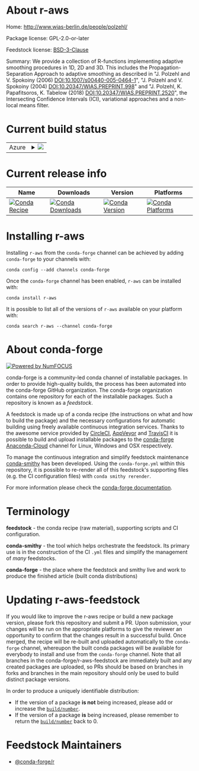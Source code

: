 About r-aws
===========

Home: http://www.wias-berlin.de/people/polzehl/

Package license: GPL-2.0-or-later

Feedstock license: [BSD-3-Clause](https://github.com/conda-forge/r-aws-feedstock/blob/master/LICENSE.txt)

Summary: We provide a collection of R-functions implementing adaptive smoothing procedures in 1D, 2D and 3D. This includes the Propagation-Separation Approach to adaptive smoothing as described in "J. Polzehl and V. Spokoiny (2006) <DOI:10.1007/s00440-005-0464-1>", "J. Polzehl and V. Spokoiny (2004) <DOI:10.20347/WIAS.PREPRINT.998>" and "J. Polzehl, K. Papafitsoros, K. Tabelow (2018) <DOI:10.20347/WIAS.PREPRINT.2520>", the Intersecting Confidence Intervals (ICI), variational approaches and a non-local means filter.

Current build status
====================


<table>
    
  <tr>
    <td>Azure</td>
    <td>
      <details>
        <summary>
          <a href="https://dev.azure.com/conda-forge/feedstock-builds/_build/latest?definitionId=2374&branchName=master">
            <img src="https://dev.azure.com/conda-forge/feedstock-builds/_apis/build/status/r-aws-feedstock?branchName=master">
          </a>
        </summary>
        <table>
          <thead><tr><th>Variant</th><th>Status</th></tr></thead>
          <tbody><tr>
              <td>linux_64_r_base3.6</td>
              <td>
                <a href="https://dev.azure.com/conda-forge/feedstock-builds/_build/latest?definitionId=2374&branchName=master">
                  <img src="https://dev.azure.com/conda-forge/feedstock-builds/_apis/build/status/r-aws-feedstock?branchName=master&jobName=linux&configuration=linux_64_r_base3.6" alt="variant">
                </a>
              </td>
            </tr><tr>
              <td>linux_64_r_base4.0</td>
              <td>
                <a href="https://dev.azure.com/conda-forge/feedstock-builds/_build/latest?definitionId=2374&branchName=master">
                  <img src="https://dev.azure.com/conda-forge/feedstock-builds/_apis/build/status/r-aws-feedstock?branchName=master&jobName=linux&configuration=linux_64_r_base4.0" alt="variant">
                </a>
              </td>
            </tr><tr>
              <td>osx_64_r_base3.6</td>
              <td>
                <a href="https://dev.azure.com/conda-forge/feedstock-builds/_build/latest?definitionId=2374&branchName=master">
                  <img src="https://dev.azure.com/conda-forge/feedstock-builds/_apis/build/status/r-aws-feedstock?branchName=master&jobName=osx&configuration=osx_64_r_base3.6" alt="variant">
                </a>
              </td>
            </tr><tr>
              <td>osx_64_r_base4.0</td>
              <td>
                <a href="https://dev.azure.com/conda-forge/feedstock-builds/_build/latest?definitionId=2374&branchName=master">
                  <img src="https://dev.azure.com/conda-forge/feedstock-builds/_apis/build/status/r-aws-feedstock?branchName=master&jobName=osx&configuration=osx_64_r_base4.0" alt="variant">
                </a>
              </td>
            </tr><tr>
              <td>win_64_r_base3.6</td>
              <td>
                <a href="https://dev.azure.com/conda-forge/feedstock-builds/_build/latest?definitionId=2374&branchName=master">
                  <img src="https://dev.azure.com/conda-forge/feedstock-builds/_apis/build/status/r-aws-feedstock?branchName=master&jobName=win&configuration=win_64_r_base3.6" alt="variant">
                </a>
              </td>
            </tr><tr>
              <td>win_64_r_base4.0</td>
              <td>
                <a href="https://dev.azure.com/conda-forge/feedstock-builds/_build/latest?definitionId=2374&branchName=master">
                  <img src="https://dev.azure.com/conda-forge/feedstock-builds/_apis/build/status/r-aws-feedstock?branchName=master&jobName=win&configuration=win_64_r_base4.0" alt="variant">
                </a>
              </td>
            </tr>
          </tbody>
        </table>
      </details>
    </td>
  </tr>
</table>

Current release info
====================

| Name | Downloads | Version | Platforms |
| --- | --- | --- | --- |
| [![Conda Recipe](https://img.shields.io/badge/recipe-r--aws-green.svg)](https://anaconda.org/conda-forge/r-aws) | [![Conda Downloads](https://img.shields.io/conda/dn/conda-forge/r-aws.svg)](https://anaconda.org/conda-forge/r-aws) | [![Conda Version](https://img.shields.io/conda/vn/conda-forge/r-aws.svg)](https://anaconda.org/conda-forge/r-aws) | [![Conda Platforms](https://img.shields.io/conda/pn/conda-forge/r-aws.svg)](https://anaconda.org/conda-forge/r-aws) |

Installing r-aws
================

Installing `r-aws` from the `conda-forge` channel can be achieved by adding `conda-forge` to your channels with:

```
conda config --add channels conda-forge
```

Once the `conda-forge` channel has been enabled, `r-aws` can be installed with:

```
conda install r-aws
```

It is possible to list all of the versions of `r-aws` available on your platform with:

```
conda search r-aws --channel conda-forge
```


About conda-forge
=================

[![Powered by NumFOCUS](https://img.shields.io/badge/powered%20by-NumFOCUS-orange.svg?style=flat&colorA=E1523D&colorB=007D8A)](http://numfocus.org)

conda-forge is a community-led conda channel of installable packages.
In order to provide high-quality builds, the process has been automated into the
conda-forge GitHub organization. The conda-forge organization contains one repository
for each of the installable packages. Such a repository is known as a *feedstock*.

A feedstock is made up of a conda recipe (the instructions on what and how to build
the package) and the necessary configurations for automatic building using freely
available continuous integration services. Thanks to the awesome service provided by
[CircleCI](https://circleci.com/), [AppVeyor](https://www.appveyor.com/)
and [TravisCI](https://travis-ci.com/) it is possible to build and upload installable
packages to the [conda-forge](https://anaconda.org/conda-forge)
[Anaconda-Cloud](https://anaconda.org/) channel for Linux, Windows and OSX respectively.

To manage the continuous integration and simplify feedstock maintenance
[conda-smithy](https://github.com/conda-forge/conda-smithy) has been developed.
Using the ``conda-forge.yml`` within this repository, it is possible to re-render all of
this feedstock's supporting files (e.g. the CI configuration files) with ``conda smithy rerender``.

For more information please check the [conda-forge documentation](https://conda-forge.org/docs/).

Terminology
===========

**feedstock** - the conda recipe (raw material), supporting scripts and CI configuration.

**conda-smithy** - the tool which helps orchestrate the feedstock.
                   Its primary use is in the construction of the CI ``.yml`` files
                   and simplify the management of *many* feedstocks.

**conda-forge** - the place where the feedstock and smithy live and work to
                  produce the finished article (built conda distributions)


Updating r-aws-feedstock
========================

If you would like to improve the r-aws recipe or build a new
package version, please fork this repository and submit a PR. Upon submission,
your changes will be run on the appropriate platforms to give the reviewer an
opportunity to confirm that the changes result in a successful build. Once
merged, the recipe will be re-built and uploaded automatically to the
`conda-forge` channel, whereupon the built conda packages will be available for
everybody to install and use from the `conda-forge` channel.
Note that all branches in the conda-forge/r-aws-feedstock are
immediately built and any created packages are uploaded, so PRs should be based
on branches in forks and branches in the main repository should only be used to
build distinct package versions.

In order to produce a uniquely identifiable distribution:
 * If the version of a package **is not** being increased, please add or increase
   the [``build/number``](https://conda.io/docs/user-guide/tasks/build-packages/define-metadata.html#build-number-and-string).
 * If the version of a package **is** being increased, please remember to return
   the [``build/number``](https://conda.io/docs/user-guide/tasks/build-packages/define-metadata.html#build-number-and-string)
   back to 0.

Feedstock Maintainers
=====================

* [@conda-forge/r](https://github.com/conda-forge/r/)

